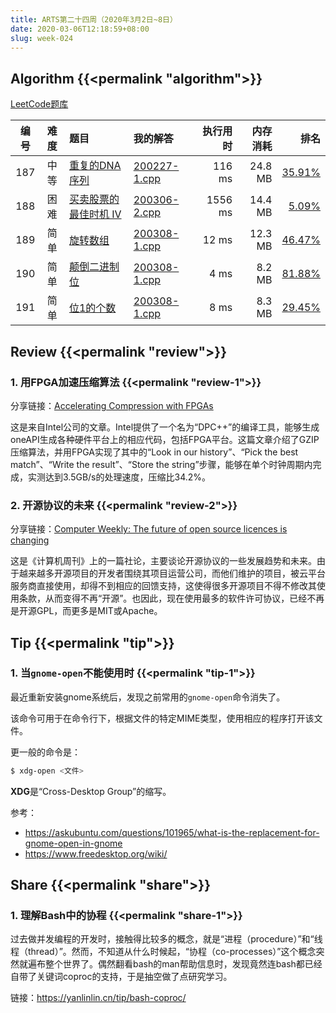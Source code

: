 ```yaml
---
title: ARTS第二十四周（2020年3月2日~8日）
date: 2020-03-06T12:18:59+08:00
slug: week-024
---
```


## Algorithm {{<permalink "algorithm">}}

[LeetCode题库](https://leetcode-cn.com/problemset/all/)

| 编号 | 难度 | 题目 | 我的解答 | 执行用时 | 内存消耗 | 排名 |
|:----:|:----:|:-----|:---------|---------:|---------:|-----:|
| 187 | 中等 | [重复的DNA序列](https://leetcode-cn.com/problems/repeated-dna-sequences/) | [200227-1.cpp](https://github.com/yanlinlin82/leetcode/blob/master/00187_repeated-dna-sequences/200227-1.cpp) | 116 ms | 24.8 MB | [35.91%](https://leetcode-cn.com/submissions/detail/49787908/) |
| 188 | 困难 | [买卖股票的最佳时机 IV](https://leetcode-cn.com/problems/best-time-to-buy-and-sell-stock-iv/) | [200306-2.cpp](https://github.com/yanlinlin82/leetcode/blob/master/00188_best-time-to-buy-and-sell-stock-iv/200306-2.cpp) | 1556 ms | 14.4 MB | [5.09%](https://leetcode-cn.com/submissions/detail/51572168/) |
| 189 | 简单 | [旋转数组](https://leetcode-cn.com/problems/rotate-array/) | [200308-1.cpp](https://github.com/yanlinlin82/leetcode/blob/master/00189_rotate-array/200308-1.cpp) | 12 ms | 12.3 MB | [46.47%](https://leetcode-cn.com/submissions/detail/52047964/) |
| 190 | 简单 | [颠倒二进制位](https://leetcode-cn.com/problems/reverse-bits/) | [200308-1.cpp](https://github.com/yanlinlin82/leetcode/blob/master/00190_reverse-bits/200308-1.cpp) | 4 ms | 8.2 MB | [81.88%](https://leetcode-cn.com/submissions/detail/52050003/) |
| 191 | 简单 | [位1的个数](https://leetcode-cn.com/problems/number-of-1-bits/) | [200308-1.cpp](https://github.com/yanlinlin82/leetcode/blob/master/00191_number-of-1-bits/200308-1.cpp) | 8 ms | 8.3 MB | [29.45%](https://leetcode-cn.com/submissions/detail/52051284/) |

## Review {{<permalink "review">}}

### 1. 用FPGA加速压缩算法 {{<permalink "review-1">}}

分享链接：[Accelerating Compression with FPGAs](https://www.codeproject.com/Articles/5260032/Accelerating-Compression-with-FPGAs)

这是来自Intel公司的文章。Intel提供了一个名为“DPC++”的编译工具，能够生成oneAPI生成各种硬件平台上的相应代码，包括FPGA平台。这篇文章介绍了GZIP压缩算法，并用FPGA实现了其中的“Look in our history”、“Pick the best match”、“Write the result”、“Store the string”步骤，能够在单个时钟周期内完成，实测达到3.5GB/s的处理速度，压缩比34.2%。

### 2. 开源协议的未来 {{<permalink "review-2">}}

分享链接：[Computer Weekly: The future of open source licences is changing](https://www.computerweekly.com/feature/The-future-of-open-source-licences-is-changing)

这是《计算机周刊》上的一篇社论，主要谈论开源协议的一些发展趋势和未来。由于越来越多开源项目的开发者围绕其项目运营公司，而他们维护的项目，被云平台服务商直接使用，却得不到相应的回馈支持，这使得很多开源项目不得不修改其使用条款，从而变得不再“开源”。也因此，现在使用最多的软件许可协议，已经不再是开源GPL，而更多是MIT或Apache。

## Tip {{<permalink "tip">}}

### 1. 当`gnome-open`不能使用时 {{<permalink "tip-1">}}

最近重新安装gnome系统后，发现之前常用的`gnome-open`命令消失了。

该命令可用于在命令行下，根据文件的特定MIME类型，使用相应的程序打开该文件。

更一般的命令是：

```sh
$ xdg-open <文件>
```

**XDG**是“Cross-Desktop Group”的缩写。

参考：

* <https://askubuntu.com/questions/101965/what-is-the-replacement-for-gnome-open-in-gnome>
* <https://www.freedesktop.org/wiki/>

## Share {{<permalink "share">}}

### 1. 理解Bash中的协程 {{<permalink "share-1">}}

过去做并发编程的开发时，接触得比较多的概念，就是“进程（procedure）”和“线程（thread）”。然而，不知道从什么时候起，“协程（co-processes）”这个概念突然就遍布整个世界了。偶然翻看bash的man帮助信息时，发现竟然连bash都已经自带了关键词coproc的支持，于是抽空做了点研究学习。

链接：<https://yanlinlin.cn/tip/bash-coproc/>
